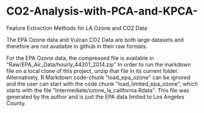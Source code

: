 # CO2-Analysis-with-PCA-and-KPCA-
Feature Extraction Methods for LA Ozone and CO2 Data

The EPA Ozone data and Vulcan CO2 Data are both large datasets and therefore are not available in github in their raw formats.

For the EPA Ozone data, the compressed file is available in "Raw/EPA_Air_Data/hourly_44201_2014.zip" In order to run the markdown file on a local clone of this project, unzip that file in its current folder. Alternatively, R Markdown code-chunk "load_epa_ozone" can be ignored and the user can start with the code chunk "load_limited_epa_ozone", which starts with the file "Intermediate/ozone_la_california.Rdata". This file was generated by the author and is just the EPA data limited to Los Angeles County.
